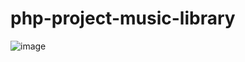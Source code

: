 # php-project-music-library

![image](https://user-images.githubusercontent.com/45454049/77755193-d6b56f80-7054-11ea-936c-1e0b95d214ec.png)

